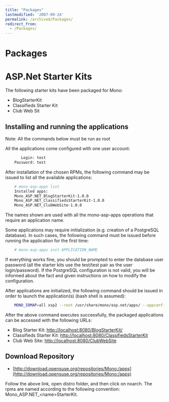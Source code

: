 ```yaml
---
title: "Packages"
lastmodified: '2007-09-24'
permalink: /archived/Packages/
redirect_from:
  - /Packages/
---
```


Packages
========

ASP.Net Starter Kits
====================

The following starter kits have been packaged for Mono:

-   BlogStarterKit
-   Classifieds Starter Kit
-   Club Web Sit

Installing and running the applications
---------------------------------------

Note: All the commands below must be run as root

All the applications come configured with one user account:

``` bash
       Login: test
    Password: test
```

After installation of the chosen RPMs, the following command may be issued to list all the available applications:

``` bash
    # mono-asp-apps list
    Installed apps:
    Mono_ASP.NET_BlogStarterKit-1.0.0
    Mono_ASP.NET_ClassifiedsStarterKit-1.0.0
    Mono_ASP.NET_ClubWebSite-1.0.0
```

The names shown are used with all the mono-asp-apps operations that require an application name.

Some applications may require initialization (e.g. creation of a PostgreSQL database). In such cases, the following command must be issued before running the application for the first time:

``` bash
    # mono-asp-apps init APPLICATION_NAME
```

If everything works fine, you should be prompted to enter the database user password (all the starter kits use the test/test pair as the user login/password). If the PostgreSQL configuration is not valid, you will be informed about the fact and given instructions on how to modify the configuration.

After applications are initialized, the following command should be issued in order to launch the application(s) (bash shell is assumed):

``` bash
    MONO_IOMAP=all xsp2 --root /usr/share/mono/asp.net/apps/ --appconfigdir /etc/xsp/2.0/applications-available/
```

After the above command executes successfully, the packaged applications can be accessed with the following URLs:

-   Blog Starter Kit: <http://localhost:8080/BlogStarterKit/>
-   Classifieds Starter Kit: <http://localhost:8080/ClassifiedsStarterKit>
-   Club Web Site: <http://localhost:8080/ClubWebSite>

Download Repository
-------------------

-   [http://download.opensuse.org/repositories/Mono:/apps](http://download.opensuse.org/repositories/Mono:/apps)

Follow the above link, open distro folder, and then click on noarch. The rpms are named according to the following convention: Mono\_ASP.NET\_\<name\>StarterKit.


